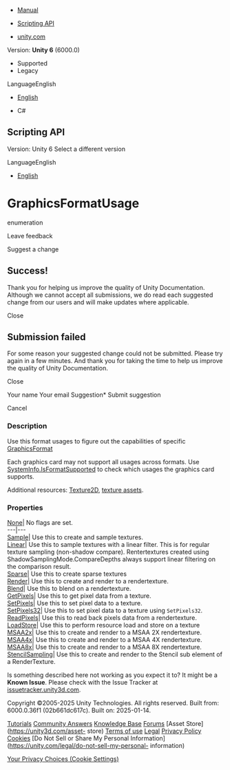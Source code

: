 [ ]()

  * [Manual](../Manual/index.html)
  * [Scripting API](../ScriptReference/index.html)

  * [unity.com](https://unity.com/)

Version: **Unity 6** (6000.0)

  * Supported
  * Legacy

LanguageEnglish

  * [English]()

  * C#

[ ](https://docs.unity3d.com)

## Scripting API

Version: Unity 6 Select a different version

LanguageEnglish

  * [English]()

# GraphicsFormatUsage

enumeration

Leave feedback

Suggest a change

## Success!

Thank you for helping us improve the quality of Unity Documentation. Although
we cannot accept all submissions, we do read each suggested change from our
users and will make updates where applicable.

Close

## Submission failed

For some reason your suggested change could not be submitted. Please <a>try
again</a> in a few minutes. And thank you for taking the time to help us
improve the quality of Unity Documentation.

Close

Your name Your email Suggestion* Submit suggestion

Cancel

[ ]()

### Description

Use this format usages to figure out the capabilities of specific
[GraphicsFormat](Experimental.Rendering.GraphicsFormat.html)

Each graphics card may not support all usages across formats. Use
[SystemInfo.IsFormatSupported](SystemInfo.IsFormatSupported.html) to check
which usages the graphics card supports.  
  
Additional resources: [Texture2D](Texture2D.html), [texture
assets](../Manual/Textures.html).

### Properties

[None](Experimental.Rendering.GraphicsFormatUsage.None.html)| No flags are
set.  
---|---  
[Sample](Experimental.Rendering.GraphicsFormatUsage.Sample.html)| Use this to
create and sample textures.  
[Linear](Experimental.Rendering.GraphicsFormatUsage.Linear.html)| Use this to
sample textures with a linear filter. This is for regular texture sampling
(non-shadow compare). Rentertextures created using
ShadowSamplingMode.CompareDepths always support linear filtering on the
comparison result.  
[Sparse](Experimental.Rendering.GraphicsFormatUsage.Sparse.html)| Use this to
create sparse textures  
[Render](Experimental.Rendering.GraphicsFormatUsage.Render.html)| Use this to
create and render to a rendertexture.  
[Blend](Experimental.Rendering.GraphicsFormatUsage.Blend.html)| Use this to
blend on a rendertexture.  
[GetPixels](Experimental.Rendering.GraphicsFormatUsage.GetPixels.html)| Use
this to get pixel data from a texture.  
[SetPixels](Experimental.Rendering.GraphicsFormatUsage.SetPixels.html)| Use
this to set pixel data to a texture.  
[SetPixels32](Experimental.Rendering.GraphicsFormatUsage.SetPixels32.html)|
Use this to set pixel data to a texture using `SetPixels32`.  
[ReadPixels](Experimental.Rendering.GraphicsFormatUsage.ReadPixels.html)| Use
this to read back pixels data from a rendertexture.  
[LoadStore](Experimental.Rendering.GraphicsFormatUsage.LoadStore.html)| Use
this to perform resource load and store on a texture  
[MSAA2x](Experimental.Rendering.GraphicsFormatUsage.MSAA2x.html)| Use this to
create and render to a MSAA 2X rendertexture.  
[MSAA4x](Experimental.Rendering.GraphicsFormatUsage.MSAA4x.html)| Use this to
create and render to a MSAA 4X rendertexture.  
[MSAA8x](Experimental.Rendering.GraphicsFormatUsage.MSAA8x.html)| Use this to
create and render to a MSAA 8X rendertexture.  
[StencilSampling](Experimental.Rendering.GraphicsFormatUsage.StencilSampling.html)|
Use this to create and render to the Stencil sub element of a RenderTexture.  
  
Is something described here not working as you expect it to? It might be a
**Known Issue**. Please check with the Issue Tracker at
[issuetracker.unity3d.com](https://issuetracker.unity3d.com).

Copyright ©2005-2025 Unity Technologies. All rights reserved. Built from:
6000.0.36f1 (02b661dc617c). Built on: 2025-01-14.

[Tutorials](https://unity3d.com/learn) [Community
Answers](https://answers.unity3d.com) [Knowledge
Base](https://support.unity3d.com/hc/en-us)
[Forums](https://forum.unity3d.com) [Asset Store](https://unity3d.com/asset-
store) [Terms of use](https://docs.unity3d.com/Manual/TermsOfUse.html)
[Legal](https://unity.com/legal) [Privacy
Policy](https://unity.com/legal/privacy-policy)
[Cookies](https://unity.com/legal/cookie-policy) [Do Not Sell or Share My
Personal Information](https://unity.com/legal/do-not-sell-my-personal-
information)

[Your Privacy Choices (Cookie Settings)](javascript:void\(0\);)

